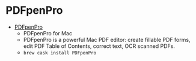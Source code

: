 # PDFpenPro
- [PDFpenPro](https://smilesoftware.com/PDFpenPro)
  -   PDFpenPro for Mac
  - PDFpenPro is a powerful Mac PDF editor: create fillable PDF forms, edit PDF Table of Contents, correct text, OCR scanned PDFs.
  - `brew cask install PDFpenPro`
